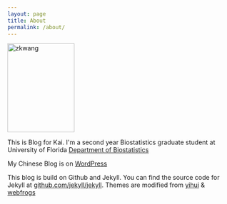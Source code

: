 ```yaml
---
layout: page
title: About
permalink: /about/
---
```


<p><img src="https://github.com/zkwang2014/zkwang2014.github.io/raw/master/about/photo_1024.jpg" width = "150" height = "200" title="zkwang" align="center" /></p> 

This is Blog for Kai. I'm a second year Biostatistics graduate student at University of Florida [Department of Biostatistics](biostat.ufl.edu)

My Chinese Blog is on [WordPress](https://zkwang2014.wordpress.com/)


This blog is build on Github and Jekyll. You can find the source code for Jekyll at [github.com/jekyll/jekyll](https://github.com/jekyll/jekyll). Themes are modified from [yihui](https://github.com/yihui) & [webfrogs](https://github.com/webfrogs)
